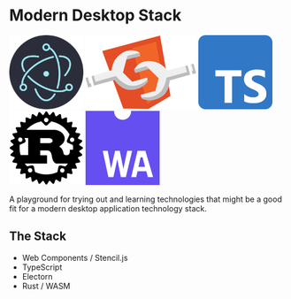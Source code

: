 # Modern Desktop Stack
![Electron](./images/electron-logo.png) ![Web Components](./images/web-components-logo.png) ![TypeScripot](./images/typescript-logo.png) ![Rust](./images/rust-logo.png) ![WASM](./images/wasm-logo.png)

A playground for trying out and learning technologies that might be a good fit for a modern desktop application technology stack.

## The Stack
- Web Components / Stencil.js
- TypeScript
- Electorn
- Rust / WASM
